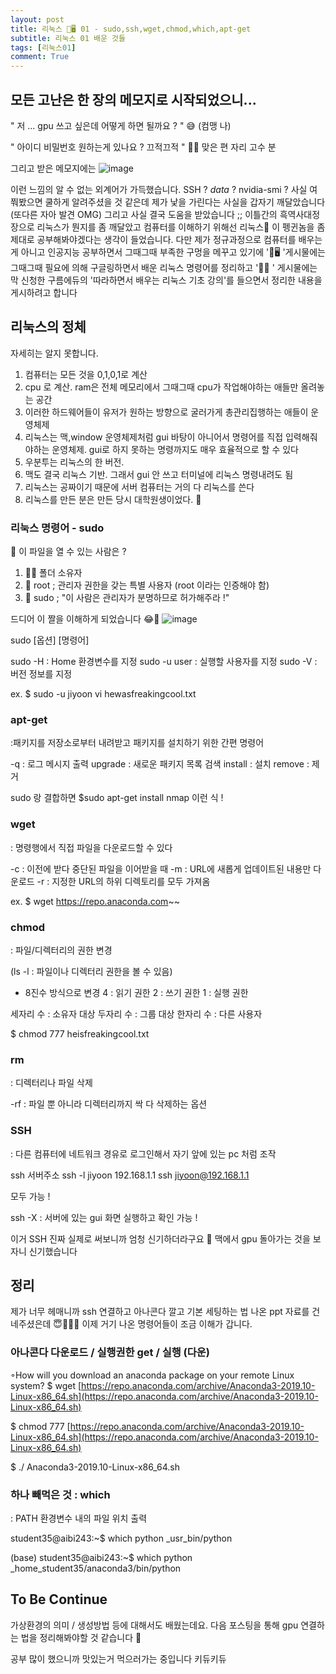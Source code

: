 ```yaml
---
layout: post
title: 리눅스 🐧🖥 01 - sudo,ssh,wget,chmod,which,apt-get
subtitle: 리눅스 01 배운 것들
tags: [리눅스01]
comment: True
---
```



## 모든 고난은 한 장의 메모지로 시작되었으니...
" 저 ... gpu 쓰고 싶은데 어떻게 하면 될까요 ? " 
😅 (컴맹 나)

" 아이디 비밀번호 원하는게 있나요 ? 끄적끄적 " 
👨‍💻 맞은 편 자리 고수 분

그리고 받은 메모지에는
![image](https://user-images.githubusercontent.com/67775336/110200259-5f14d500-7ea0-11eb-921e-60f4c5c74de2.jpeg)

이런 느낌의 알 수 없는 외계어가 가득했습니다.
SSH ? _data_ ? nvidia-smi ? 
사실 여쭤봤으면 쿨하게 알려주셨을 것 같은데 제가 낯을 가린다는 사실을 갑자기 깨달았습니다 (또다른 자아 발견 OMG) 그리고 사실 결국 도움을 받았습니다 ;; 이틀간의 흑역사대정장으로 리눅스가 뭔지를 좀 깨달았고 컴퓨터를 이해하기 위해선 리눅스🐧 이 펭귄놈을 좀 제대로 공부해봐야겠다는 생각이 들었습니다. 다만 제가 정규과정으로 컴퓨터를 배우는게 아니고 인공지능 공부하면서 그때그때 부족한 구멍을 메꾸고 있기에 '🐧🖥 '게시물에는 그때그때 필요에 의해 구글링하면서 배운 리눅스 명령어를 정리하고 '🐧📗 ' 게시물에는 막 신청한 구름에듀의 '따라하면서 배우는 리눅스 기초 강의'를 들으면서 정리한 내용을 게시하려고 합니다

## 리눅스의 정체 
자세히는 알지 못합니다.
1. 컴퓨터는 모든 것을 0,1,0,1로 계산
2. cpu 로 계산. ram은 전체 메모리에서 그때그때 cpu가 작업해야하는 애들만 올려놓는 공간
3. 이러한 하드웨어들이 유저가 원하는 방향으로 굴러가게 총관리집행하는 애들이 운영체제
4. 리눅스는 맥,window 운영체제처럼 gui 바탕이 아니어서 명령어를 직접 입력해줘야하는 운영체제. gui로 하지 못하는 명령까지도 매우 효율적으로 할 수 있다 
5. 우분투는 리눅스의 한 버전. 
6. 맥도 결국 리눅스 기반. 그래서 gui 안 쓰고 터미널에 리눅스 명령내려도 됨
7. 리눅스는 공짜이기 때문에 서버 컴퓨터는 거의 다 리눅스를 쓴다
8. 리눅스를 만든 분은 만든 당시 대학원생이었다. 👀

### 리눅스 명령어 - sudo

📂 이 파일을 열 수 있는 사람은 ?

1. 🙋‍♀️ 폴더 소유자
2. 👸 root ; 관리자 권한을 갖는 특별 사용자 (root 이라는 인증해야 함)
3. 🧐 sudo ; "이 사람은 관리자가 분명하므로 허가해주라 !"

드디어 이 짤을 이해하게 되었습니다 😂🤣
![image](https://user-images.githubusercontent.com/67775336/110200287-7eabfd80-7ea0-11eb-89db-b5fb72fbf57a.jpeg)

sudo [옵션] [명령어]

sudo -H : Home 환경변수를 지정
sudo -u user : 실행할 사용자를 지정
sudo -V : 버전 정보를 지정

ex. $ sudo -u jiyoon vi hewasfreakingcool.txt

### apt-get
:패키지를 저장소로부터 내려받고 패키지를 설치하기 위한 간편 명령어 

-q : 로그 메시지 출력
upgrade : 새로운 패키지 목록 검색
install : 설치
remove : 제거

sudo 랑 결합하면 $sudo apt-get install nmap 이런 식 !

### wget
: 명령행에서 직접 파일을 다운로드할 수 있다

-c : 이전에 받다 중단된 파일을 이어받을 때
-m : URL에 새롭게 업데이트된 내용만 다운로드
-r : 지정한 URL의 하위 디렉토리를 모두 가져옴

ex. $ wget https://repo.anaconda.com~~

### chmod 
: 파일/디렉터리의 권한 변경
 
(ls -l : 파일이나 디렉터리 권한을 볼 수 있음)

* 8진수 방식으로 변경
4 : 읽기 권한
2 : 쓰기 권한
1 : 실행 권한

세자리 수 : 소유자 대상
두자리 수 : 그룹 대상
한자리 수 : 다른 사용자

$ chmod 777 heisfreakingcool.txt

### rm
: 디렉터리나 파일 삭제

-rf : 파일 뿐 아니라 디렉터리까지 싹 다 삭제하는 옵션

### SSH
: 다른 컴퓨터에 네트워크 경유로 로그인해서 자기 앞에 있는 pc 처럼 조작

ssh 서버주소
ssh -l jiyoon 192.168.1.1
ssh jiyoon@192.168.1.1 

모두 가능 ! 

ssh -X : 서버에 있는 gui 화면 실행하고 확인 가능 !

이거 SSH 진짜 실제로 써보니까 엄청 신기하더라구요 👀 맥에서 gpu 돌아가는 것을 보자니 신기했습니다

## 정리
제가 너무 헤매니까 ssh 연결하고 아나콘다 깔고 기본 세팅하는 법 나온 ppt 자료를 건네주셨은데 😇🙇🏻‍♀️
이제 거기 나온 명령어들이 조금 이해가 갑니다.

### 아나콘다 다운로드 / 실행권한 get / 실행 (다운)
◦How will you download an anaconda package on your remote Linux system?
$ wget  [https://repo.anaconda.com/archive/Anaconda3-2019.10-Linux-x86_64.sh](https://repo.anaconda.com/archive/Anaconda3-2019.10-Linux-x86_64.sh)

$ chmod 777  [https://repo.anaconda.com/archive/Anaconda3-2019.10-Linux-x86_64.sh](https://repo.anaconda.com/archive/Anaconda3-2019.10-Linux-x86_64.sh) 

$ ./ Anaconda3-2019.10-Linux-x86_64.sh

### 하나 빼먹은 것 : which
: PATH 환경변수 내의 파일 위치 출력

student35@aibi243:~$ which python
_usr_bin/python


(base) student35@aibi243:~$ which python
_home_student35/anaconda3/bin/python

## To Be Continue
가상환경의 의미 / 생성방법 등에 대해서도 배웠는데요. 다음 포스팅을 통해 gpu 연결하는 법을 정리해봐야할 것 같습니다 🙂

공부 많이 했으니까 맛있는거 먹으러가는 중입니다  키듀키듀
